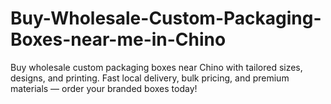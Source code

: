 # Buy-Wholesale-Custom-Packaging-Boxes-near-me-in-Chino
Buy wholesale custom packaging boxes near Chino with tailored sizes, designs, and printing. Fast local delivery, bulk pricing, and premium materials — order your branded boxes today!
